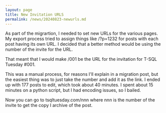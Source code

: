 ```yaml
---
layout: page
title: New Invitation URLS
permalink: /news/20240823-newurls.md
---
```


As part of the migrartion, I needed to set new URLs for the various pages. My export process tried to assign things like /?p=1232 for posts with each post having its own URL. I decided that a better method would be using the number of the invite for the URL.

That meant that I would make /001 be the URL for the invitation for T-SQL Tuesday #001.

This was a manual process, for reasons I'll explain in a migration post, but the easiest thing was to just take the number and add it as the link. I ended up with 177 posts to edit, which took about 40 minutes. I spent about 15 minutes on a python script, but I had encoding issues, so I bailed.

Now you can go to tsqltuesday.com/nnn where nnn is the number of the invite to get the copy I archive of the post.